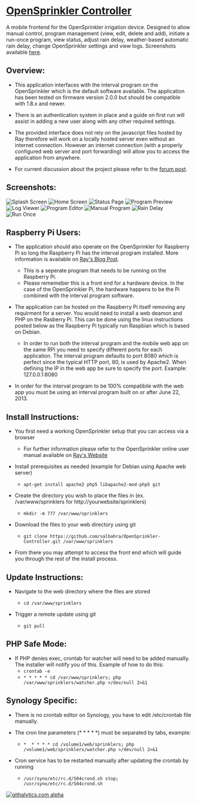 [OpenSprinkler Controller](http://salbahra.github.io/OpenSprinkler-Controller)
========================

A mobile frontend for the OpenSprinkler irrigation device. Designed to allow manual control, program management (view, edit, delete and add), initiate a run-once program, view status, adjust rain delay, weather-based automatic rain delay, change OpenSprinkler settings and view logs. Screenshots available [here](http://albahra.com/journal/2013/06/opensprinkler-with-custom-web-app).

Overview:
---------

+ This application interfaces with the interval program on the OpenSprinkler which is the default software available. The application has been tested on firmware version 2.0.0 but should be compatible with 1.8.x and newer.

+ There is an authentication system in place and a guide on first run will assist in adding a new user along with any other required settings.

+ The provided interface does not rely on the javascript files hosted by Ray therefore will work on a locally hosted server even without an internet connection. However an internet connection (with a properly configured web server and port forwarding) will allow you to access the application from anywhere.

+ For current discussion about the project please refer to the [forum post](http://rayshobby.net/phpBB3/viewtopic.php?f=2&t=154). 

Screenshots:
------------

![Splash Screen](http://albahra.com/journal/wp-content/uploads/2013/07/startup-iphone5-retina-175x300.png) ![Home Screen](http://albahra.com/journal/wp-content/uploads/2013/07/iOS-Simulator-Screen-shot-Jul-18-2013-6.36.32-PM-169x300.png) ![Status Page](http://albahra.com/journal/wp-content/uploads/2013/07/iOS-Simulator-Screen-shot-Jul-23-2013-6.24.41-PM-169x300.png) ![Program Preview](http://albahra.com/journal/wp-content/uploads/2013/07/iOS-Simulator-Screen-shot-Jul-2-2013-10.46.37-PM-169x300.png) ![Log Viewer](http://albahra.com/journal/wp-content/uploads/2013/07/iOS-Simulator-Screen-shot-Jul-27-2013-5.39.39-PM-169x300.png) ![Program Editor](http://albahra.com/journal/wp-content/uploads/2013/07/iOS-Simulator-Screen-shot-Jul-27-2013-5.55.42-PM-169x300.png) ![Manual Program](http://albahra.com/journal/wp-content/uploads/2013/07/iOS-Simulator-Screen-shot-Jul-2-2013-10.30.53-PM-169x300.png) ![Rain Delay](http://albahra.com/journal/wp-content/uploads/2013/07/iOS-Simulator-Screen-shot-Jul-2-2013-10.56.03-PM-169x300.png) ![Run Once](http://albahra.com/journal/wp-content/uploads/2013/07/iOS-Simulator-Screen-shot-Jul-31-2013-8.40.23-PM-169x300.png)


Raspberry Pi Users:
-------------------

+ The application should also operate on the OpenSprinkler for Raspberry Pi so long the Raspberry Pi has the interval program installed. More information is available on  [Ray's Blog Post](http://rayshobby.net/?p=6339).
  +  This is a seperate program that needs to be running on the Raspberry Pi.
  + Please rememeber this is a front end for a hardware device. In the case of the OpenSprinkler Pi, the hardware happens to be the Pi combined with the interval program software.

+ The application can be hosted on the Raspberry Pi itself removing any requirment for a server. You would need to install a web deamon and PHP on the Rasberry Pi. This can be done using the linux instructions posted below as the Raspberry Pi typically run Raspbian which is based on Debian.
  + In order to run both the interval program and the mobile web app on the same RPi you need to specify different ports for each application. The interval program defaults to port 8080 which is perfect since the typical HTTP port, 80, is used by Apache2. When defining the IP in the web app be sure to specify the port. Example: 127.0.0.1:8080

+ In order for the interval program to be 100% compatibile with the web app you must be using an interval program built on or after June 22, 2013.

Install Instructions:
---------------------

+ You first need a working OpenSprinkler setup that you can access via a browser
  + For further information please refer to the OpenSprinkler online user manual available on [Ray's Website](http://rayshobby.net/?page_id=192)

+ Install prerequisites as needed (example for Debian using Apache web server)
  + ```apt-get install apache2 php5 libapache2-mod-php5 git``` 

+ Create the directory you wish to place the files in (ex. /var/www/sprinklers for http://yourwebsite/sprinklers)
  + ```mkdir -m 777 /var/www/sprinklers```

+ Download the files to your web directory using git
  + ```git clone https://github.com/salbahra/OpenSprinkler-Controller.git /var/www/sprinklers```

+ From there you may attempt to access the front end which will guide you through the rest of the install process.

Update Instructions:
--------------------

+ Navigate to the web directory where the files are stored
  + ```cd /var/www/sprinklers```

+ Trigger a remote update using git
  + ```git pull```

PHP Safe Mode:
--------------

+ If PHP denies exec, crontab for watcher will need to be added manually. The installer will notify you of this. Example of how to do this:
  +  ```crontab -e```
  +  ```* * * * * cd /var/www/sprinklers; php /var/www/sprinklers/watcher.php >/dev/null 2>&1```

Synology Specific:
------------------

+ There is no crontab editor on Synology, you have to edit /etc/crontab file manually.

+ The cron line parameters (* * * * *) must be separated by tabs, example:
  + ```*  * * * * cd /volume1/web/sprinklers; php /volume1/web/sprinklers/watcher.php >/dev/null 2>&1```

+ Cron service has to be restarted manually after updating the crontab by running
  + ```/usr/syno/etc/rc.d/S04crond.sh stop; /usr/syno/etc/rc.d/S04crond.sh```

[![githalytics.com alpha](https://cruel-carlota.pagodabox.com/87d3c8783710e88024be2bf608fe8195 "githalytics.com")](http://githalytics.com/salbahra/OpenSprinkler-Controller)
